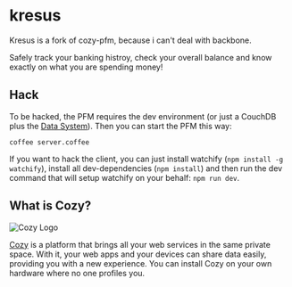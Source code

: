 # kresus

Kresus is a fork of cozy-pfm, because i can't deal with backbone.

Safely track your banking histroy, check your overall balance and know exactly on what you are spending money!

## Hack

To be hacked, the PFM requires the dev environment (or just a CouchDB plus the [Data System](https://github.com/mycozycloud/cozy-data-system)). Then you can start the PFM
this way:

    coffee server.coffee

If you want to hack the client, you can just install watchify (```npm install
-g watchify```), install all dev-dependencies (```npm install```) and then run
the dev command that will setup watchify on your behalf: ```npm run dev```.

## What is Cozy?

![Cozy Logo](https://raw.github.com/mycozycloud/cozy-setup/gh-pages/assets/images/happycloud.png)

[Cozy](http://cozy.io) is a platform that brings all your web services in the
same private space.  With it, your web apps and your devices can share data
easily, providing you with a new experience. You can install Cozy on your own
hardware where no one profiles you.

